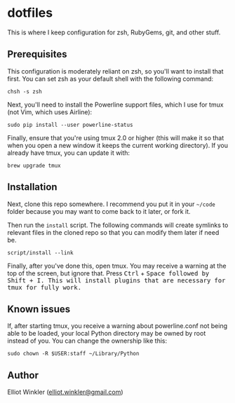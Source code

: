 # dotfiles

This is where I keep configuration for zsh, RubyGems, git, and other stuff.

## Prerequisites

This configuration is moderately reliant on zsh, so you'll want to install that
first. You can set zsh as your default shell with the following command:

    chsh -s zsh

Next, you'll need to install the Powerline support files, which I use for tmux
(not Vim, which uses Airline):

    sudo pip install --user powerline-status

Finally, ensure that you're using tmux 2.0 or higher (this will make it so that
when you open a new window it keeps the current working directory). If you
already have tmux, you can update it with:

    brew upgrade tmux

## Installation

Next, clone this repo somewhere. I recommend you put it in your `~/code` folder
because you may want to come back to it later, or fork it.

Then run the `install` script. The following commands will create symlinks to
relevant files in the cloned repo so that you can modify them later if need be.

    script/install --link

Finally, after you've done this, open tmux. You may receive a warning at the top
of the screen, but ignore that. Press <kbd>Ctrl</kbd> + <kbd>Space<kbd> followed
by <kbd>Shift</kbd> + <kbd>I<kbd>. This will install plugins that are necessary
for tmux for fully work.

## Known issues

If, after starting tmux, you receive a warning about powerline.conf not being
able to be loaded, your local Python directory may be owned by root instead of
you. You can change the ownership like this:

    sudo chown -R $USER:staff ~/Library/Python

## Author

Elliot Winkler (<elliot.winkler@gmail.com>)
